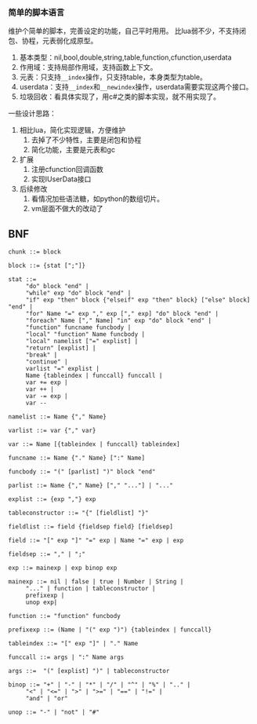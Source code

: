 ### 简单的脚本语言
维护个简单的脚本，完善设定的功能，自己平时用用。
比lua弱不少，不支持闭包、协程，元表弱化成原型。
1. 基本类型：nil,bool,double,string,table,function,cfunction,userdata
2. 作用域：支持局部作用域，支持函数上下文。
3. 元表：只支持`__index`操作，只支持table，本身类型为table。
4. userdata：支持`__index`和`__newindex`操作，userdata需要实现这两个接口。
3. 垃圾回收：看具体实现了，用c#之类的脚本实现，就不用实现了。

一些设计思路：
1. 相比lua，简化实现逻辑，方便维护
    1. 去掉了不少特性，主要是闭包和协程
    2. 简化功能，主要是元表和gc
2. 扩展
    1. 注册cfunction回调函数
    2. 实现IUserData接口
3. 后续修改
    1. 看情况加些语法糖，如python的数组切片。
    2. vm层面不做大的改动了

## BNF
```
chunk ::= block

block ::= {stat [";"]}

stat ::=
     "do" block "end" |
     "while" exp "do" block "end" |
     "if" exp "then" block {"elseif" exp "then" block} ["else" block] "end" |
     "for" Name "=" exp "," exp ["," exp] "do" block "end" |
     "foreach" Name ["," Name] "in" exp "do" block "end" |
     "function" funcname funcbody |
     "local" "function" Name funcbody |
     "local" namelist ["=" explist] |
     "return" [explist] |
     "break" |
     "continue" |
     varlist "=" explist |
     Name {tableindex | funccall} funccall |
     var += exp |
     var ++ |
     var -= exp |
     var --

namelist ::= Name {"," Name}

varlist ::= var {"," var}

var ::= Name [{tableindex | funccall} tableindex]

funcname ::= Name {"." Name} [":" Name]

funcbody ::= "(" [parlist] ")" block "end"

parlist ::= Name {"," Name} ["," "..."] | "..."

explist ::= {exp ","} exp

tableconstructor ::= "{" [fieldlist] "}"

fieldlist ::= field {fieldsep field} [fieldsep]

field ::= "[" exp "]" "=" exp | Name "=" exp | exp

fieldsep ::= "," | ";"

exp ::= mainexp | exp binop exp

mainexp ::= nil | false | true | Number | String |
     "..." | function | tableconstructor |
     prefixexp |
     unop exp|

function ::= "function" funcbody

prefixexp ::= (Name | "(" exp ")") {tableindex | funccall}

tableindex ::= "[" exp "]" | "." Name

funccall ::= args | ":" Name args

args ::=  "(" [explist] ")" | tableconstructor

binop ::= "+" | "-" | "*" | "/" | "^" | "%" | ".." |
     "<" | "<=" | ">" | ">=" | "==" | "!=" |
     "and" | "or"

unop ::= "-" | "not" | "#"
```